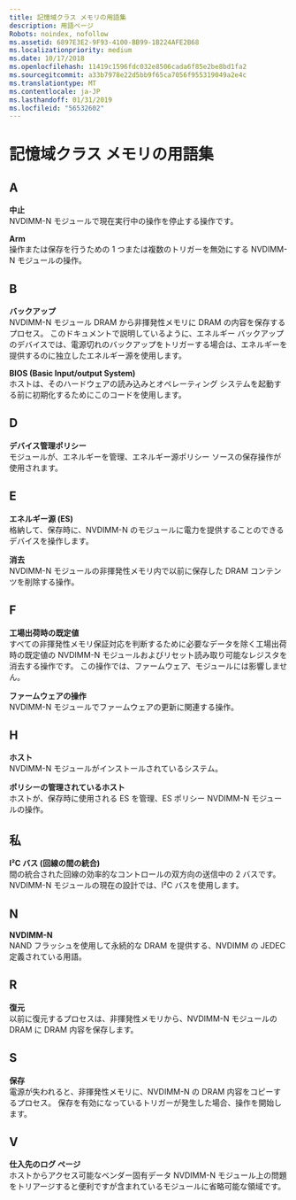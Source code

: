 ```yaml
---
title: 記憶域クラス メモリの用語集
description: 用語ページ
Robots: noindex, nofollow
ms.assetid: 6897E3E2-9F93-4100-BB99-1B224AFE2B68
ms.localizationpriority: medium
ms.date: 10/17/2018
ms.openlocfilehash: 11419c1596fdc032e8506cada6f85e2be8bd1fa2
ms.sourcegitcommit: a33b7978e22d5bb9f65ca7056f955319049a2e4c
ms.translationtype: MT
ms.contentlocale: ja-JP
ms.lasthandoff: 01/31/2019
ms.locfileid: "56532602"
---
```

# <a name="storage-class-memory-glossary"></a>記憶域クラス メモリの用語集


## <a name="span-idstartswithaspanspan-idstartswithaspanspan-idstartswithaspana"></a><span id="starts_with_A"></span><span id="starts_with_a"></span><span id="STARTS_WITH_A"></span>A


<span></span>**中止**  
NVDIMM-N モジュールで現在実行中の操作を停止する操作です。

<span></span>**Arm**  
操作または保存を行うための 1 つまたは複数のトリガーを無効にする NVDIMM-N モジュールの操作。

## <a name="span-idstartswithbspanspan-idstartswithbspanspan-idstartswithbspanb"></a><span id="starts_with_B"></span><span id="starts_with_b"></span><span id="STARTS_WITH_B"></span>B


<span></span>**バックアップ**  
NVDIMM-N モジュール DRAM から非揮発性メモリに DRAM の内容を保存するプロセス。 このドキュメントで説明しているように、エネルギー バックアップのデバイスでは、電源切れのバックアップをトリガーする場合は、エネルギーを提供するのに独立したエネルギー源を使用します。

<span></span>**BIOS (Basic Input/output System)**  
ホストは、そのハードウェアの読み込みとオペレーティング システムを起動する前に初期化するためにこのコードを使用します。

## <a name="span-idstartswithdspanspan-idstartswithdspanspan-idstartswithdspand"></a><span id="starts_with_D"></span><span id="starts_with_d"></span><span id="STARTS_WITH_D"></span>D


<span></span>**デバイス管理ポリシー**  
モジュールが、エネルギーを管理、エネルギー源ポリシー ソースの保存操作が使用されます。

## <a name="span-idstartswithespanspan-idstartswithespanspan-idstartswithespane"></a><span id="starts_with_E"></span><span id="starts_with_e"></span><span id="STARTS_WITH_E"></span>E


<span></span>**エネルギー源 (ES)**  
格納して、保存時に、NVDIMM-N のモジュールに電力を提供することのできるデバイスを操作します。

<span></span>**消去**  
NVDIMM-N モジュールの非揮発性メモリ内で以前に保存した DRAM コンテンツを削除する操作。

## <a name="span-idstartswithfspanspan-idstartswithfspanspan-idstartswithfspanf"></a><span id="starts_with_F"></span><span id="starts_with_f"></span><span id="STARTS_WITH_F"></span>F


<span></span>**工場出荷時の既定値**  
すべての非揮発性メモリ保証対応を判断するために必要なデータを除く工場出荷時の既定値の NVDIMM-N モジュールおよびリセット読み取り可能なレジスタを消去する操作です。 この操作では、ファームウェア、モジュールには影響しません。

<span></span>**ファームウェアの操作**  
NVDIMM-N モジュールでファームウェアの更新に関連する操作。

## <a name="span-idstartswithhspanspan-idstartswithhspanspan-idstartswithhspanh"></a><span id="starts_with_H"></span><span id="starts_with_h"></span><span id="STARTS_WITH_H"></span>H


<span></span>**ホスト**  
NVDIMM-N モジュールがインストールされているシステム。

<span></span>**ポリシーの管理されているホスト**  
ホストが、保存時に使用される ES を管理、ES ポリシー NVDIMM-N モジュールの操作。

## <a name="span-idstartswithispanspan-idstartswithispanspan-idstartswithispani"></a><span id="starts_with_I"></span><span id="starts_with_i"></span><span id="STARTS_WITH_I"></span>私


<span></span>**I²C バス (回線の間の統合)**  
間の統合された回線の効率的なコントロールの双方向の送信中の 2 バスです。 NVDIMM-N モジュールの現在の設計では、I²C バスを使用します。

## <a name="span-idstartswithnspanspan-idstartswithnspanspan-idstartswithnspann"></a><span id="starts_with_N"></span><span id="starts_with_n"></span><span id="STARTS_WITH_N"></span>N


<span></span>**NVDIMM-N**  
NAND フラッシュを使用して永続的な DRAM を提供する、NVDIMM の JEDEC 定義されている用語。

## <a name="span-idstartswithrspanspan-idstartswithrspanspan-idstartswithrspanr"></a><span id="starts_with_R"></span><span id="starts_with_r"></span><span id="STARTS_WITH_R"></span>R


<span></span>**復元**  
以前に復元するプロセスは、非揮発性メモリから、NVDIMM-N モジュールの DRAM に DRAM 内容を保存します。

## <a name="span-idstartswithsspanspan-idstartswithsspanspan-idstartswithsspans"></a><span id="starts_with_S"></span><span id="starts_with_s"></span><span id="STARTS_WITH_S"></span>S


<span></span>**保存**  
電源が失われると、非揮発性メモリに、NVDIMM-N の DRAM 内容をコピーするプロセス。 保存を有効になっているトリガーが発生した場合、操作を開始します。

## <a name="span-idstartswithvspanspan-idstartswithvspanspan-idstartswithvspanv"></a><span id="starts_with_V"></span><span id="starts_with_v"></span><span id="STARTS_WITH_V"></span>V


<span></span>**仕入先のログ ページ**  
ホストからアクセス可能なベンダー固有データ NVDIMM-N モジュール上の問題をトリアージすると便利ですが含まれているモジュールに省略可能な領域です。

 

 





